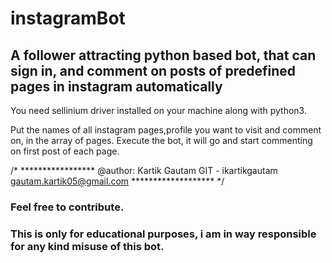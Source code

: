 # instagramBot
## A follower attracting python based bot, that can sign in, and comment on posts of predefined pages in instagram automatically

You need sellinium driver installed on your machine along with python3.

Put the names of all instagram pages,profile you want to visit and comment on, in the array of pages.
Execute the bot, it will go and start commenting on first post of each page.

/* *****************
@author:
Kartik Gautam
GIT - ikartikgautam
gautam.kartik05@gmail.com
******************* */

### Feel free to contribute.
### This is only for educational purposes, i am in way responsible for any kind misuse of this bot.
